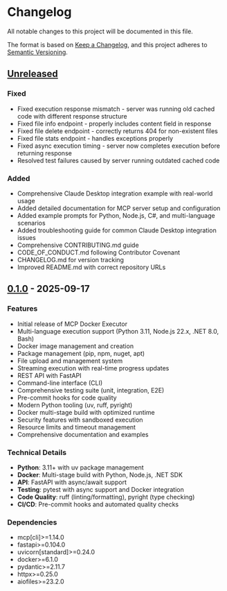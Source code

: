 # Changelog

All notable changes to this project will be documented in this file.

The format is based on [Keep a Changelog](https://keepachangelog.com/en/1.0.0/),
and this project adheres to [Semantic Versioning](https://semver.org/spec/v2.0.0.html).

## [Unreleased]

### Fixed

- Fixed execution response mismatch - server was running old cached code with different response structure
- Fixed file info endpoint - properly includes content field in response
- Fixed file delete endpoint - correctly returns 404 for non-existent files
- Fixed file stats endpoint - handles exceptions properly
- Fixed async execution timing - server now completes execution before returning response
- Resolved test failures caused by server running outdated cached code

### Added

- Comprehensive Claude Desktop integration example with real-world usage
- Added detailed documentation for MCP server setup and configuration
- Added example prompts for Python, Node.js, C#, and multi-language scenarios
- Added troubleshooting guide for common Claude Desktop integration issues
- Comprehensive CONTRIBUTING.md guide
- CODE_OF_CONDUCT.md following Contributor Covenant
- CHANGELOG.md for version tracking
- Improved README.md with correct repository URLs

## [0.1.0] - 2025-09-17

### Features

- Initial release of MCP Docker Executor
- Multi-language execution support (Python 3.11, Node.js 22.x, .NET 8.0, Bash)
- Docker image management and creation
- Package management (pip, npm, nuget, apt)
- File upload and management system
- Streaming execution with real-time progress updates
- REST API with FastAPI
- Command-line interface (CLI)
- Comprehensive testing suite (unit, integration, E2E)
- Pre-commit hooks for code quality
- Modern Python tooling (uv, ruff, pyright)
- Docker multi-stage build with optimized runtime
- Security features with sandboxed execution
- Resource limits and timeout management
- Comprehensive documentation and examples

### Technical Details

- **Python**: 3.11+ with uv package management
- **Docker**: Multi-stage build with Python, Node.js, .NET SDK
- **API**: FastAPI with async/await support
- **Testing**: pytest with async support and Docker integration
- **Code Quality**: ruff (linting/formatting), pyright (type checking)
- **CI/CD**: Pre-commit hooks and automated quality checks

### Dependencies

- mcp[cli]>=1.14.0
- fastapi>=0.104.0
- uvicorn[standard]>=0.24.0
- docker>=6.1.0
- pydantic>=2.11.7
- httpx>=0.25.0
- aiofiles>=23.2.0

[Unreleased]: https://github.com/margusmartsepp/MCP-docker-executor/compare/v0.1.0...HEAD
[0.1.0]: https://github.com/margusmartsepp/MCP-docker-executor/releases/tag/v0.1.0
